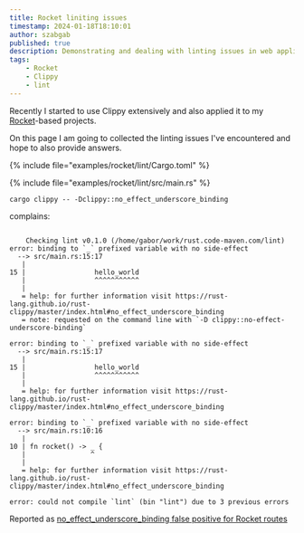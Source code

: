 ```yaml
---
title: Rocket liniting issues
timestamp: 2024-01-18T18:10:01
author: szabgab
published: true
description: Demonstrating and dealing with linting issues in web applications written using Rust Rocket.
tags:
    - Rocket
    - Clippy
    - lint
---
```


Recently I started to use Clippy extensively and also applied it to my [Rocket](/rocket)-based projects.

On this page I am going to collected the linting issues I've encountered and hope to also provide answers.


{% include file="examples/rocket/lint/Cargo.toml" %}

{% include file="examples/rocket/lint/src/main.rs" %}


```
cargo clippy -- -Dclippy::no_effect_underscore_binding
```

complains:

```

    Checking lint v0.1.0 (/home/gabor/work/rust.code-maven.com/lint)
error: binding to `_` prefixed variable with no side-effect
  --> src/main.rs:15:17
   |
15 |                 hello_world
   |                 ^^^^^^^^^^^
   |
   = help: for further information visit https://rust-lang.github.io/rust-clippy/master/index.html#no_effect_underscore_binding
   = note: requested on the command line with `-D clippy::no-effect-underscore-binding`

error: binding to `_` prefixed variable with no side-effect
  --> src/main.rs:15:17
   |
15 |                 hello_world
   |                 ^^^^^^^^^^^
   |
   = help: for further information visit https://rust-lang.github.io/rust-clippy/master/index.html#no_effect_underscore_binding

error: binding to `_` prefixed variable with no side-effect
  --> src/main.rs:10:16
   |
10 | fn rocket() -> _ {
   |                ^
   |
   = help: for further information visit https://rust-lang.github.io/rust-clippy/master/index.html#no_effect_underscore_binding

error: could not compile `lint` (bin "lint") due to 3 previous errors
```

Reported as [no_effect_underscore_binding false positive for Rocket routes](https://github.com/rust-lang/rust-clippy/issues/12166)




